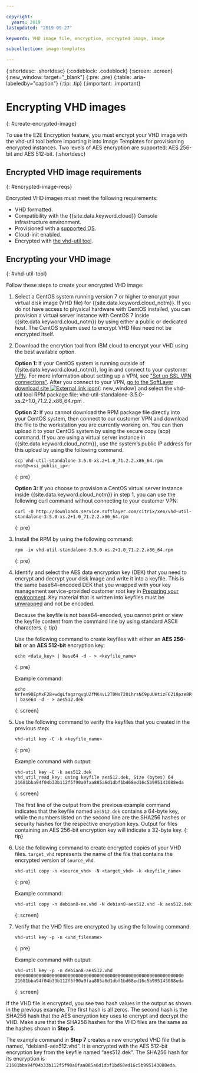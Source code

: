 ```yaml
---

copyright:
  years: 2019
lastupdated: "2019-09-27"

keywords: VHD image file, encryption, encrypted image, image

subcollection: image-templates

---
```


{:shortdesc: .shortdesc}
{:codeblock: .codeblock}
{:screen: .screen}
{:new_window: target="_blank"}
{:pre: .pre}
{:table: .aria-labeledby="caption"}
{:tip: .tip}
{:important: .important}


# Encrypting VHD images 
{: #create-encrypted-image}

To use the E2E Encryption feature, you must encrypt your VHD image with the vhd-util tool before importing it into Image Templates for provisioning encrypted instances. Two levels of AES encryption are supported: AES 256-bit and AES 512-bit.
{:shortdesc}

## Encrypted VHD image requirements
{: #encrypted-image-reqs}

Encrypted VHD images must meet the following requirements:

* VHD formatted.
* Compatibility with the {{site.data.keyword.cloud}} Console infrastructure environment.
* Provisioned with a [supported OS](/docs/infrastructure/image-templates/?topic=image-templates-preparing-and-importing-images#preparing-and-importing-images).
* Cloud-init enabled.
* Encrypted with [the vhd-util tool](/docs/infrastructure/image-templates?topic=image-templates-create-encrypted-image#vhd-util-tool).

## Encrypting your VHD image
{: #vhd-util-tool}

Follow these steps to create your encrypted VHD image:

1. Select a CentOS system running version 7 or higher to encrypt your virtual disk image (VHD file) for {{site.data.keyword.cloud_notm}}. If you do not have access to physical hardware with CentOS installed, you can provision a virtual server instance with CentOS 7 inside {{site.data.keyword.cloud_notm}} by using either a public or dedicated host. The CentOS system used to encrypt VHD files need not be encrypted itself. 

2. Download the encrytion tool from IBM cloud to encrypt your VHD using the best available option.

   **Option 1:** If your CentOS system is running outside of {{site.data.keyword.cloud_notm}}, log in and connect to your customer [VPN](https://www.ibm.com/cloud/vpn-access). For more information about setting up a VPN, see ["Set up SSL VPN connections"](https://cloud.ibm.com/docs/infrastructure/iaas-vpn?topic=VPN-setup-ssl-vpn-connections). After you connect to your VPN, [go to the SoftLayer download site ![External link icon](../../icons/launch-glyph.svg "External link icon")](http://downloads.service.softlayer.com/citrix/xen/){: new_window} and select the vhd-util tool RPM package file: vhd-util-standalone-3.5.0-xs.2+1.0_71.2.2.x86_64.rpm .

   **Option 2:** If you cannot download the RPM package file directly into your CentOS system, then connect to our customer VPN and download the file to the workstation you are currently working on. You can then upload it to your CentOS system by using the secure copy (scp) command. If you are using a virtual server instance in {{site.data.keyword.cloud_notm}}, use the system’s public IP address for this upload by using the following command.

   ```
   scp vhd-util-standalone-3.5.0-xs.2+1.0_71.2.2.x86_64.rpm root@<vsi_public_ip>:
   ```
   {: pre}
   
   **Option 3:** If you choose to provision a CentOS virtual server instance inside {{site.data.keyword.cloud_notm}} in step 1, you can
   use the following curl command without connecting to your customer VPN:
   
   ```
   curl -O http://downloads.service.softlayer.com/citrix/xen/vhd-util-standalone-3.5.0-xs.2+1.0_71.2.2.x86_64.rpm
   ```
   {: pre}

3. Install the RPM by using the following command:

   ```
   rpm -iv vhd-util-standalone-3.5.0-xs.2+1.0_71.2.2.x86_64.rpm
   ```
   {: pre}

4. Identify and select the AES data encryption key (DEK) that you need to encrypt and decrypt your disk image and write it into a keyfile. This is the same base64-encoded DEK that you wrapped with your key management service-provided customer root key in [Preparing your environment](/docs/infrastructure/image-templates?topic=image-templates-using-end-to-end-e2e-encryption-to-provision-an-encrypted-instance#preparing-your-environment). Key material that is written into keyfiles must be [unwrapped](/docs/services/key-protect?topic=key-protect-cli-reference#kp-unwrap) and not be encoded. 

   Because the keyfile is not base64-encoded, you cannot print or view the keyfile content from the command line by using standard ASCII characters. 
   {: tip}

   Use the following command to create keyfiles with either an **AES 256-bit** or an **AES 512-bit** encryption key: 
   
   ```
   echo <data_key> | base64 -d - > <keyfile_name>
   ```
   {: pre} 

   Example command:

   ```
   echo Nrfen98EpMxF2B+wdgLfagzrqvgUZfMK4vL2T0NsT20ihrsNC9pUUHtizF6218pze8RLCgQ6kwxuE58IWLzgDA== | base64 -d - > aes512.dek
   ```
   {: screen}

5. Use the following command to verify the keyfiles that you created in the previous step:

   ```
   vhd-util key -C -k <keyfile_name>
   ```
   {: pre}

   Example command with output:

   ```
   vhd-util key -C -k aes512.dek
   vhd_util_read_key: using keyfile aes512.dek, Size (bytes) 64
   21681bba94f04b33b112f5f90a0faa885a6d1dbf1bd68ed16c5b995143088eda
   ```
   {: screen}

   The first line of the output from the previous example command indicates that the keyfile named `aes512.dek` contains a 64-byte key,    while the numbers listed on the second line are the SHA256 hashes or security hashes for the respective encryption keys. Output for      files containing an AES 256-bit encryption key will indicate a 32-byte key.
   {: tip} 

6. Use the following command to create encrypted copies of your VHD files. `target_vhd` represents the name of the file that contains the encrypted version of `source_vhd`.

   ```
   vhd-util copy -n <source_vhd> -N <target_vhd> -k <keyfile_name>
   ```
   {: pre}    

   Example command:

   ```
   vhd-util copy -n debian8-ne.vhd -N debian8-aes512.vhd -k aes512.dek
   ```
   {: screen}

7. Verify that the VHD files are encrypted by using the following command.

   ```
   vhd-util key -p -n <vhd_filename>
   ```
   {: pre}

   Example command with output:

   ```
   vhd-util key -p -n debian8-aes512.vhd
   0000000000000000000000000000000000000000000000000000000000000000
   21681bba94f04b33b112f5f90a0faa885a6d1dbf1bd68ed16c5b995143088eda
   ```
   {: screen}

If the VHD file is encrypted, you see two hash values in the output as shown in the previous example. The first hash is all zeros. The second hash is the SHA256 hash that the AES encryption key uses to encrypt and decrypt the VHD. Make sure that the SHA256 hashes for the VHD files are the same as the hashes shown in **Step 5**.

The example command in **Step 7** creates a new encrypted VHD file that is named, “debian8-aes512.vhd”. It is encrypted with the AES 512-bit encryption key from the keyfile named “aes512.dek”. The SHA256 hash for its encryption is                                  `21681bba94f04b33b112f5f90a0faa885a6d1dbf1bd68ed16c5b995143088eda`.
